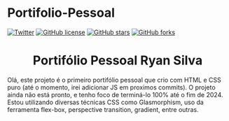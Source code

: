 # Portifolio-Pessoal
<a href="https://twitter.com/intent/tweet?text=Wow:&url=https%3A%2F%2Fgithub.com%2FRyanForward%2FPortif-lio-Pessoal"><img alt="Twitter" src="https://img.shields.io/twitter/url?label=Ryanchuello&logoColor=black&style=social&url=https%3A%2F%2Ftwitter.com%2Fryanchuello"></a>
<a href="https://github.com/RyanForward/Personal-Portifolio/blob/main/LICENSE"><img alt="GitHub license" src="https://img.shields.io/github/license/RyanForward/Personal-Portifolio?style=plastic"></a>
<a href="https://github.com/RyanForward/Personal-Portifolio/stargazers"><img alt="GitHub stars" src="https://img.shields.io/github/stars/RyanForward/Personal-Portifolio?style=plastic"></a>
<a href="https://github.com/RyanForward/Personal-Portifolio/network"><img alt="GitHub forks" src="https://img.shields.io/github/forks/RyanForward/Personal-Portifolio?style=plastic"></a>

  

<h1 align="center"> Portifólio Pessoal Ryan Silva </h1>

Olá, este projeto é o primeiro portifólio pessoal que crio com HTML e CSS puro (até o momento, irei adicionar JS em proximos commits). O projeto ainda não está pronto, e tenho foco de terminá-lo 100% até o fim de 2024. Estou utilizando diversas técnicas CSS como Glasmorphism, uso da ferramenta flex-box, perspective transition, gradient, entre outras.

